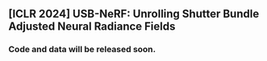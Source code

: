 ## [ICLR 2024] USB-NeRF: Unrolling Shutter Bundle Adjusted Neural Radiance Fields
### Code and data will be released soon.
